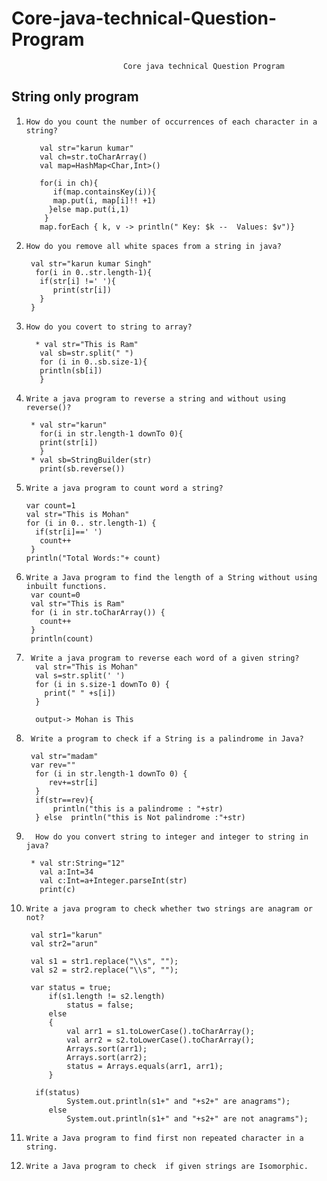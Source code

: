 # Core-java-technical-Question-Program
                             
                             Core java technical Question Program
                        
                              
 ## String only program
1.     How do you count the number of occurrences of each character in a string?
        
          val str="karun kumar"
          val ch=str.toCharArray()
          val map=HashMap<Char,Int>()

          for(i in ch){
             if(map.containsKey(i)){
             map.put(i, map[i]!! +1)
            }else map.put(i,1)
           }
          map.forEach { k, v -> println(" Key: $k --  Values: $v")}

2.	   How do you remove all white spaces from a string in java?
       
        val str="karun kumar Singh"
         for(i in 0..str.length-1){
          if(str[i] !=' '){
             print(str[i])
          }
        }


3.	   How do you covert to string to array? 
      
         * val str="This is Ram"
          val sb=str.split(" ")
          for (i in 0..sb.size-1){
          println(sb[i])
          }

4.     Write a java program to reverse a string and without using reverse()?
            
        * val str="karun"
          for(i in str.length-1 downTo 0){
          print(str[i])
          }
        * val sb=StringBuilder(str)
          print(sb.reverse())

5.	   Write a java program to count word a string?  

       var count=1
       val str="This is Mohan"
       for (i in 0.. str.length-1) {
         if(str[i]==' ')
          count++
        }
       println("Total Words:"+ count)


6.	   Write a Java program to find the length of a String without using inbuilt functions.
        var count=0
        val str="This is Ram"
        for (i in str.toCharArray()) {
          count++
        } 
        println(count)

7.	    Write a java program to reverse each word of a given string?
         val str="This is Mohan"
         val s=str.split(' ')
         for (i in s.size-1 downTo 0) {
           print(" " +s[i])
         }   
         
         output-> Mohan is This
         

8.	    Write a program to check if a String is a palindrome in Java? 
      
        val str="madam"
        var rev=""
         for (i in str.length-1 downTo 0) {
            rev+=str[i]
         }
         if(str==rev){
             println("this is a palindrome : "+str)
         } else  println("this is Not palindrome :"+str)

9.	     How do you convert string to integer and integer to string in java?
       
        * val str:String="12"
          val a:Int=34
          val c:Int=a+Integer.parseInt(str)
          print(c)
          
10.	    Write a java program to check whether two strings are anagram or not?
      
         val str1="karun"
         val str2="arun"

         val s1 = str1.replace("\\s", "");
         val s2 = str2.replace("\\s", "");

         var status = true;
             if(s1.length != s2.length)
                 status = false;
             else
             {
                 val arr1 = s1.toLowerCase().toCharArray();
                 val arr2 = s2.toLowerCase().toCharArray();
                 Arrays.sort(arr1);
                 Arrays.sort(arr2);
                 status = Arrays.equals(arr1, arr1);
             }

          if(status)
                 System.out.println(s1+" and "+s2+" are anagrams");
             else
                 System.out.println(s1+" and "+s2+" are not anagrams");



12.     Write a Java program to find first non repeated character in a string.
   
13.     Write a Java program to check  if given strings are Isomorphic.
